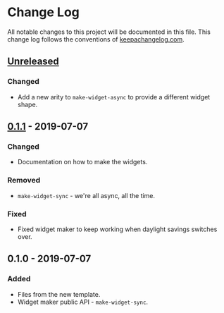 # Change Log
All notable changes to this project will be documented in this file. This change log follows the conventions of [keepachangelog.com](http://keepachangelog.com/).

## [Unreleased]
### Changed
- Add a new arity to `make-widget-async` to provide a different widget shape.

## [0.1.1] - 2019-07-07
### Changed
- Documentation on how to make the widgets.

### Removed
- `make-widget-sync` - we're all async, all the time.

### Fixed
- Fixed widget maker to keep working when daylight savings switches over.

## 0.1.0 - 2019-07-07
### Added
- Files from the new template.
- Widget maker public API - `make-widget-sync`.

[Unreleased]: https://github.com/your-name/learn-clojure/compare/0.1.1...HEAD
[0.1.1]: https://github.com/your-name/learn-clojure/compare/0.1.0...0.1.1
